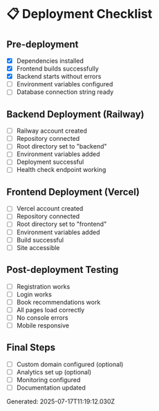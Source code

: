 
# 📋 Deployment Checklist

## Pre-deployment
- [x] Dependencies installed
- [x] Frontend builds successfully
- [x] Backend starts without errors
- [ ] Environment variables configured
- [ ] Database connection string ready

## Backend Deployment (Railway)
- [ ] Railway account created
- [ ] Repository connected
- [ ] Root directory set to "backend"
- [ ] Environment variables added
- [ ] Deployment successful
- [ ] Health check endpoint working

## Frontend Deployment (Vercel)
- [ ] Vercel account created
- [ ] Repository connected
- [ ] Root directory set to "frontend"
- [ ] Environment variables added
- [ ] Build successful
- [ ] Site accessible

## Post-deployment Testing
- [ ] Registration works
- [ ] Login works
- [ ] Book recommendations work
- [ ] All pages load correctly
- [ ] No console errors
- [ ] Mobile responsive

## Final Steps
- [ ] Custom domain configured (optional)
- [ ] Analytics set up (optional)
- [ ] Monitoring configured
- [ ] Documentation updated

Generated: 2025-07-17T11:19:12.030Z
